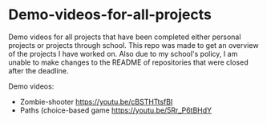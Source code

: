 # Demo-videos-for-all-projects
Demo videos for all projects that have been completed either personal projects or projects through school.
This repo was made to get an overview of the projects I have worked on. Also due to my school's policy, 
I am unable to make changes to the README of repositories that were closed after the deadline.

Demo videos:

* Zombie-shooter https://youtu.be/cBSTHTtsfBI
* Paths (choice-based game https://youtu.be/5Rr_P6tBHdY
